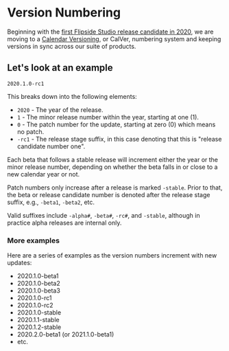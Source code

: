 # Version Numbering

Beginning with the [first Flipside Studio release candidate in 2020](https://www.flipsidexr.com/blog/post/80/update-38-flipside-studio-release-candidate-1), we are moving to a [Calendar Versioning](https://calver.org/), or CalVer, numbering system and keeping versions in sync across our suite of products.

## Let's look at an example

```
2020.1.0-rc1
```

This breaks down into the following elements:

* `2020` - The year of the release.
* `1` - The minor release number within the year, starting at one (1).
* `0` - The patch number for the update, starting at zero (0) which means no patch.
* `-rc1` - The release stage suffix, in this case denoting that this is "release candidate number one".

Each beta that follows a stable release will increment either the year or the minor release number, depending on whether the beta falls in or close to a new calendar year or not.

Patch numbers only increase after a release is marked `-stable`. Prior to that, the beta or release candidate number is denoted after the release stage suffix, e.g., `-beta1`, `-beta2`, etc.

Valid suffixes include `-alpha#`, `-beta#`, `-rc#`, and `-stable`, although in practice alpha releases are internal only.

### More examples

Here are a series of examples as the version numbers increment with new updates:

* 2020.1.0-beta1
* 2020.1.0-beta2
* 2020.1.0-beta3
* 2020.1.0-rc1
* 2020.1.0-rc2
* 2020.1.0-stable
* 2020.1.1-stable
* 2020.1.2-stable
* 2020.2.0-beta1 (or 2021.1.0-beta1)
* etc.
